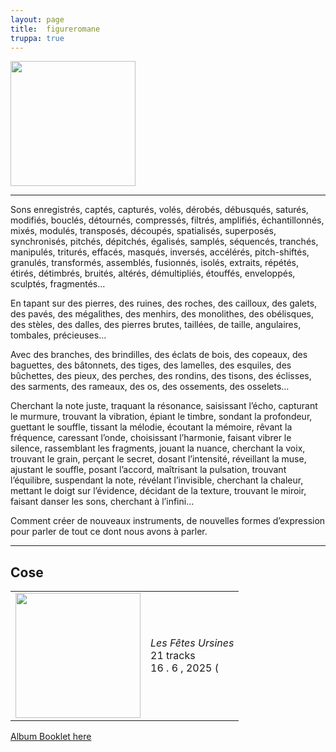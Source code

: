 ```yaml
---
layout: page
title:  figureromane
truppa: true
---
```


<img src="https://res.cloudinary.com/dkpneimf7/image/upload/v1750947843/Figure_Romane_-_Noir_uv5lif.png" height=200 />

<hr />

<p class="quote">Sons enregistrés, captés, capturés, volés, dérobés, débusqués, saturés, modifiés, bouclés, détournés, compressés, filtrés, amplifiés, échantillonnés, mixés, modulés, transposés, découpés, spatialisés, superposés, synchronisés, pitchés, dépitchés, égalisés, samplés, séquencés, tranchés, manipulés, triturés, effacés, masqués, inversés, accélérés, pitch-shiftés, granulés, transformés, assemblés, fusionnés, isolés, extraits, répétés, étirés, détimbrés, bruités, altérés, démultipliés, étouffés, enveloppés, sculptés, fragmentés…</p>

<p class="quote">En tapant sur des pierres, des ruines, des roches, des cailloux, des galets, des pavés, des mégalithes, des menhirs, des monolithes, des obélisques, des stèles, des dalles, des pierres brutes, taillées, de taille, angulaires, tombales, précieuses…</p>

<p class="quote">Avec des branches, des brindilles, des éclats de bois, des copeaux, des baguettes, des bâtonnets, des tiges, des lamelles, des esquiles, des bûchettes,  des pieux, des perches, des rondins, des tisons, des éclisses, des sarments, des rameaux, des os, des ossements, des osselets…</p>

<p class="quote">Cherchant la note juste, traquant la résonance, saisissant l’écho, capturant le murmure, trouvant la vibration, épiant le timbre, sondant la profondeur, guettant le souffle, tissant la mélodie, écoutant la mémoire, rêvant la fréquence, caressant l’onde, choisissant l’harmonie, faisant vibrer le silence, rassemblant les fragments, jouant la nuance, cherchant la voix, trouvant le grain, perçant le secret, dosant l’intensité, réveillant la muse, ajustant le souffle, posant l’accord, maîtrisant la pulsation, trouvant l’équilibre, suspendant la note, révélant l’invisible, cherchant la chaleur, mettant le doigt sur l’évidence, décidant de la texture, trouvant le miroir, faisant danser les sons, cherchant à l’infini…</p>

<p class="quote">Comment créer de nouveaux instruments, de nouvelles formes d’expression pour parler de tout ce dont nous avons à parler.</p>

<hr />

<h2>Cose</h2>

<table>
	<tr>
		<td class="left_column">
			<img src="https://res.cloudinary.com/dkpneimf7/image/upload/v1750952296/Figure_Romane_-_Les_Fe%CC%82tes_Ursines_txp3rd.png" width=200 />	
		</td>
		<td>
			<em>Les Fêtes Ursines</em>
			<br />
			21 tracks
			<br />
			16 . 6 , 2025 (
		</td>
	</tr>
</table>

<p class="quote"><a href="#">Album Booklet here</a></p>

